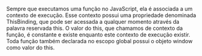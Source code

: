 Sempre que executamos uma função no JavaScript, ela é associada a um contexto de execução. Esse contexto possui uma propriedade denominada ThisBinding, que pode ser acessada a qualquer momento através da palavra reservada this. O valor do this, que chamamos de contexto da função, é constante e existe enquanto este contexto de execução existir. Toda função também declarada no escopo global possui o objeto window como valor do this.
